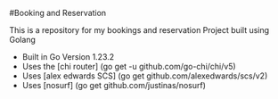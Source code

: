 #Booking and Reservation

This is a repository for my bookings and reservation Project built using Golang

- Built in Go Version 1.23.2
- Uses the [chi router] (go get -u github.com/go-chi/chi/v5)
- Uses [alex edwards SCS] (go get github.com/alexedwards/scs/v2)
- Uses [nosurf] (go get github.com/justinas/nosurf)
